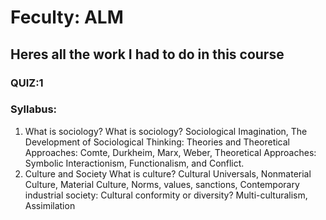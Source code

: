 # Feculty: ALM
## Heres all the work I had to do in this course
### QUIZ:1
### Syllabus: 
1) What is sociology?
What is sociology?
Sociological Imagination, The Development of Sociological Thinking: Theories
and Theoretical Approaches: Comte, Durkheim, Marx, Weber, Theoretical Approaches:
Symbolic Interactionism, Functionalism, and Conflict.
2) Culture and Society
What is culture? Cultural
Universals, Nonmaterial Culture, Material Culture, Norms, values, sanctions,
Contemporary industrial society: Cultural conformity or diversity? Multi-culturalism, Assimilation
